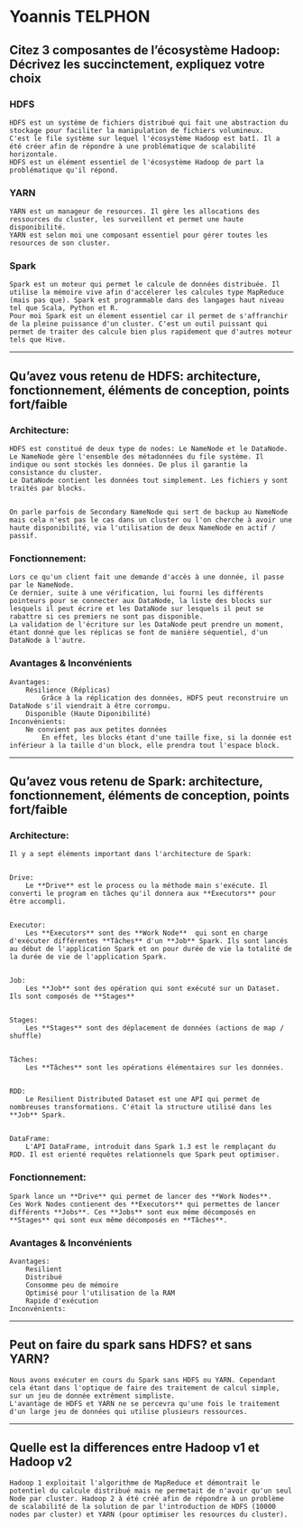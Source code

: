 # Yoannis TELPHON

## Citez 3 composantes de l’écosystème Hadoop: Décrivez les succinctement, expliquez votre choix


### HDFS
	HDFS est un système de fichiers distribué qui fait une abstraction du stockage pour faciliter la manipulation de fichiers volumineux.
    C'est le file système sur lequel l'écosystème Hadoop est batî. Il a été créer afin de répondre à une problématique de scalabilité horizontale.
    HDFS est un élément essentiel de l'écosystème Hadoop de part la problématique qu'il répond.


### YARN
	YARN est un manageur de resources. Il gère les allocations des ressources du cluster, les surveillent et permet une haute disponibilité.
	YARN est selon moi une composant essentiel pour gérer toutes les resources de son cluster.


### Spark
	Spark est un moteur qui permet le calcule de données distribuée. Il utilise la mémoire vive afin d'accélerer les calcules type MapReduce (mais pas que). Spark est programmable dans des langages haut niveau tel que Scala, Python et R.
	Pour moi Spark est un élement essentiel car il permet de s'affranchir de la pleine puissance d'un cluster. C'est un outil puissant qui permet de traiter des calcule bien plus rapidement que d'autres moteur tels que Hive.

----------

## Qu’avez vous retenu de HDFS: architecture, fonctionnement, éléments de conception, points fort/faible


### Architecture:
	HDFS est constitué de deux type de nodes: Le NameNode et le DataNode.
	Le NameNode gère l'ensemble des métadonnées du file système. Il indique ou sont stockés les données. De plus il garantie la consistance du cluster.
	Le DataNode contient les données tout simplement. Les fichiers y sont traités par blocks.


	On parle parfois de Secondary NameNode qui sert de backup au NameNode mais cela n'est pas le cas dans un cluster ou l'on cherche à avoir une haute disponibilité, via l'utilisation de deux NameNode en actif / passif.


### Fonctionnement:
	Lors ce qu'un client fait une demande d'accès à une donnée, il passe par le NameNode.
	Ce dernier, suite à une vérification, lui fourni les différents pointeurs pour se connecter aux DataNode, la liste des blocks sur lesquels il peut écrire et les DataNode sur lesquels il peut se rabattre si ces premiers ne sont pas disponible.
	La validation de l'écriture sur les DataNode peut prendre un moment, étant donné que les réplicas se font de manière séquentiel, d'un DataNode à l'autre.


### Avantages & Inconvénients
	Avantages:
		Résilience (Réplicas)
			Grâce à la réplication des données, HDFS peut reconstruire un DataNode s'il viendrait à être corrompu.
		Disponible (Haute Diponibilité)
	Inconvénients:
		Ne convient pas aux petites données
			En effet, les blocks étant d'une taille fixe, si la donnée est inférieur à la taille d'un block, elle prendra tout l'espace block.

----------

## Qu’avez vous retenu de Spark: architecture, fonctionnement, éléments de conception, points fort/faible


### Architecture:
	Il y a sept éléments important dans l'architecture de Spark:


	Drive:
		Le **Drive** est le process ou la méthode main s'exécute. Il converti le program en tâches qu'il donnera aux **Executors** pour être accompli.


	Executor:
		Les **Executors** sont des **Work Node**  qui sont en charge d'exécuter différentes **Tâches** d'un **Job** Spark. Ils sont lancés au début de l'application Spark et on pour durée de vie la totalité de la durée de vie de l'application Spark.


	Job:
		Les **Job** sont des opération qui sont exécuté sur un Dataset. Ils sont composés de **Stages**


	Stages:
		Les **Stages** sont des déplacement de données (actions de map / shuffle)


	Tâches:
		Les **Tâches** sont les opérations élémentaires sur les données.


	RDD:
		Le Resilient Distributed Dataset est une API qui permet de nombreuses transformations. C'était la structure utilisé dans les **Job** Spark.


	DataFrame:
		L'API DataFrame, introduit dans Spark 1.3 est le remplaçant du RDD. Il est orienté requêtes relationnels que Spark peut optimiser.
		

### Fonctionnement:
	Spark lance un **Drive** qui permet de lancer des **Work Nodes**.
	Ces Work Nodes contienent des **Executors** qui permettes de lancer différents **Jobs**. Ces **Jobs** sont eux même décomposés en **Stages** qui sont eux même décomposés en **Tâches**.
	
### Avantages & Inconvénients
	Avantages:
		Resilient
		Distribué
		Consomme peu de mémoire
		Optimisé pour l'utilisation de la RAM
		Rapide d'exécution
	Inconvénients:

----------

## Peut on faire du spark sans HDFS? et sans YARN?
	Nous avons exécuter en cours du Spark sans HDFS ou YARN. Cependant cela étant dans l'optique de faire des traitement de calcul simple, sur un jeu de donnée extrêment simpliste.
	L'avantage de HDFS et YARN ne se percevra qu'une fois le traitement d'un large jeu de données qui utilise plusieurs ressources.

----------

## Quelle est la differences entre Hadoop v1 et Hadoop v2
	Hadoop 1 exploitait l'algorithme de MapReduce et démontrait le potentiel du calcule distribué mais ne permetait de n'avoir qu'un seul Node par cluster. Hadoop 2 à été créé afin de répondre à un problème de scalabilité de la solution de par l'introduction de HDFS (10000 nodes par cluster) et YARN (pour optimiser les resources du cluster).

